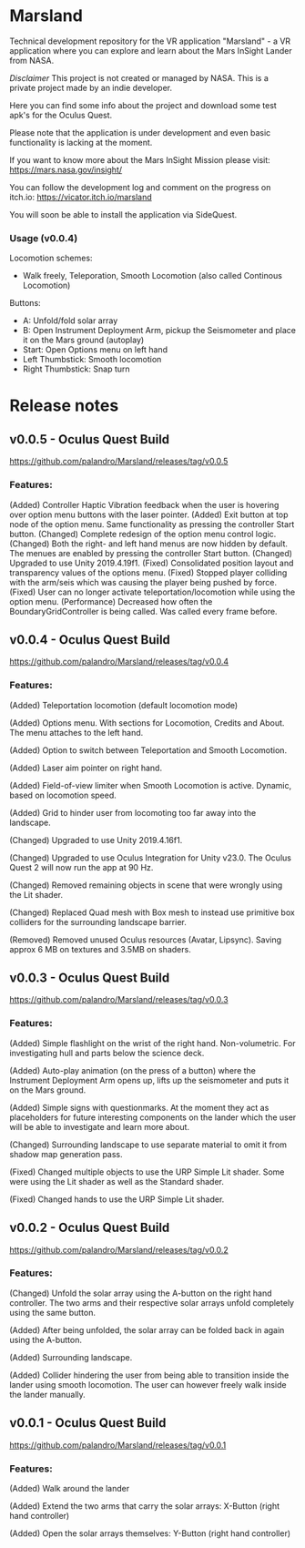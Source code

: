 # Marsland
Technical development repository for the VR application "Marsland" - a VR application where you can explore and learn about the Mars InSight Lander from NASA.

<i>Disclaimer</i>
This project is not created or managed by NASA. This is a private project made by an indie developer.

Here you can find some info about the project and download some test apk's for the Oculus Quest.

Please note that the application is under development and even basic functionality is lacking at the moment. 

If you want to know more about the Mars InSight Mission please visit:
https://mars.nasa.gov/insight/

You can follow the development log and comment on the progress on itch.io:
https://vicator.itch.io/marsland

You will soon be able to install the application via SideQuest.


### Usage (v0.0.4)
Locomotion schemes:
 - Walk freely, Teleporation, Smooth Locomotion (also called Continous Locomotion)
 
Buttons:
 - A: Unfold/fold solar array
 - B: Open Instrument Deployment Arm, pickup the Seismometer and place it on the Mars ground (autoplay)
 - Start: Open Options menu on left hand
 - Left Thumbstick: Smooth locomotion
 - Right Thumbstick: Snap turn


# Release notes

## v0.0.5 - Oculus Quest Build
https://github.com/palandro/Marsland/releases/tag/v0.0.5
### Features:
(Added) Controller Haptic Vibration feedback when the user is hovering over option menu buttons with the laser pointer.
(Added) Exit button at top node of the option menu. Same functionality as pressing the controller Start button.
(Changed) Complete redesign of the option menu control logic.
(Changed) Both the right- and left hand menus are now hidden by default. The menues are enabled by pressing the controller Start button.
(Changed) Upgraded to use Unity 2019.4.19f1.
(Fixed) Consolidated position layout and transparency values of the options menu.
(Fixed) Stopped player colliding with the arm/seis which was causing the player being pushed by force.
(Fixed) User can no longer activate teleportation/locomotion while using the option menu.
(Performance) Decreased how often the BoundaryGridController is being called. Was called every frame before.



## v0.0.4 - Oculus Quest Build
https://github.com/palandro/Marsland/releases/tag/v0.0.4
### Features:
(Added) Teleportation locomotion (default locomotion mode)

(Added) Options menu. With sections for Locomotion, Credits and About. The menu attaches to the left hand.

(Added) Option to switch between Teleportation and Smooth Locomotion.

(Added) Laser aim pointer on right hand.

(Added) Field-of-view limiter when Smooth Locomotion is active. Dynamic, based on locomotion speed.

(Added) Grid to hinder user from locomoting too far away into the landscape.

(Changed) Upgraded to use Unity 2019.4.16f1.

(Changed) Upgraded to use Oculus Integration for Unity v23.0. The Oculus Quest 2 will now run the app at 90 Hz.

(Changed) Removed remaining objects in scene that were wrongly using the Lit shader.

(Changed) Replaced Quad mesh with Box mesh to instead use primitive box colliders for the surrounding landscape barrier.

(Removed) Removed unused Oculus resources (Avatar, Lipsync). Saving approx 6 MB on textures and 3.5MB on shaders.


## v0.0.3 - Oculus Quest Build
https://github.com/palandro/Marsland/releases/tag/v0.0.3
### Features:
(Added) Simple flashlight on the wrist of the right hand. Non-volumetric. For investigating hull and parts below the science deck.

(Added) Auto-play animation (on the press of a button) where the Instrument Deployment Arm opens up, lifts up the seismometer and puts it on the Mars ground.

(Added) Simple signs with questionmarks. At the moment they act as placeholders for future interesting components on the lander which the user will be able to investigate and learn more about.

(Changed) Surrounding landscape to use separate material to omit it from shadow map generation pass.

(Fixed) Changed multiple objects to use the URP Simple Lit shader. Some were using the Lit shader as well as the Standard shader.

(Fixed) Changed hands to use the URP Simple Lit shader.


## v0.0.2 - Oculus Quest Build
https://github.com/palandro/Marsland/releases/tag/v0.0.2
### Features:
(Changed) Unfold the solar array using the A-button on the right hand controller. The two arms and their respective solar arrays unfold completely using the same button.

(Added) After being unfolded, the solar array can be folded back in again using the A-button.

(Added) Surrounding landscape.

(Added) Collider hindering the user from being able to transition inside the lander using smooth locomotion. The user can however freely walk inside the lander manually.


## v0.0.1 - Oculus Quest Build
https://github.com/palandro/Marsland/releases/tag/v0.0.1
### Features:
(Added) Walk around the lander

(Added) Extend the two arms that carry the solar arrays: X-Button (right hand controller)

(Added) Open the solar arrays themselves: Y-Button (right hand controller)


